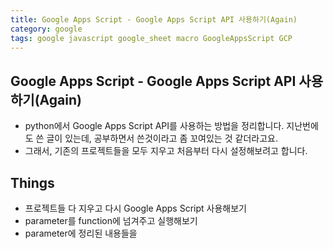 ```yaml
---
title: Google Apps Script - Google Apps Script API 사용하기(Again)
category: google
tags: google javascript google_sheet macro GoogleAppsScript GCP 
---
```


## Google Apps Script - Google Apps Script API 사용하기(Again)

- python에서 Google Apps Script API를 사용하는 방법을 정리합니다. 지난번에도 쓴 글이 있는데, 공부하면서 쓴것이라고 좀 꼬여있는 것 같더라고요.
- 그래서, 기존의 프로젝트들을 모두 지우고 처음부터 다시 설정해보려고 합니다.

## Things

- 프로젝트들 다 지우고 다시 Google Apps Script 사용해보기
- parameter를 function에 넘겨주고 실행해보기
- parameter에 정리된 내용들을 